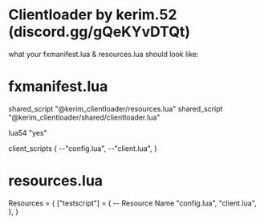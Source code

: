 # Clientloader by kerim.52 (discord.gg/gQeKYvDTQt)


what your fxmanifest.lua & resources.lua should look like:

# fxmanifest.lua
shared_script "@kerim_clientloader/resources.lua"
shared_script "@kerim_clientloader/shared/clientloader.lua"

lua54 "yes"

client_scripts {
    --"config.lua",
    --"client.lua",
}

# resources.lua
Resources = {
    ["testscript"] = { -- Resource Name
        "config.lua",
        "client.lua",
    },
}
